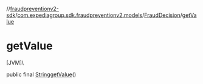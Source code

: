 //[fraudpreventionv2-sdk](../../../index.md)/[com.expediagroup.sdk.fraudpreventionv2.models](../index.md)/[FraudDecision](index.md)/[getValue](get-value.md)

# getValue

[JVM]\

public final [String](https://docs.oracle.com/javase/8/docs/api/java/lang/String.html)[getValue](get-value.md)()

